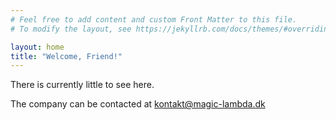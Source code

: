 ```yaml
---
# Feel free to add content and custom Front Matter to this file.
# To modify the layout, see https://jekyllrb.com/docs/themes/#overriding-theme-defaults

layout: home
title: "Welcome, Friend!"
---
```


There is currently little to see here.

The company can be contacted at [kontakt@magic-lambda.dk](mailto:kontakt@magic-lambda.dk)
